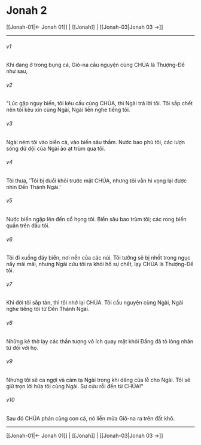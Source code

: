 # Jonah 2

[[Jonah-01|← Jonah 01]] | [[Jonah]] | [[Jonah-03|Jonah 03 →]]
***



###### v1 
Khi đang ở trong bụng cá, Giô-na cầu nguyện cùng CHÚA là Thượng-Đế như sau, 

###### v2 
"Lúc gặp nguy biến, tôi kêu cầu cùng CHÚA, thì Ngài trả lời tôi. Tôi sắp chết nên tôi kêu xin cùng Ngài, Ngài liền nghe tiếng tôi. 

###### v3 
Ngài ném tôi vào biển cả, vào biển sâu thẳm. Nước bao phủ tôi, các lượn sóng dữ dội của Ngài ào ạt trùm qua tôi. 

###### v4 
Tôi thưa, 'Tôi bị đuổi khỏi trước mặt CHÚA, nhưng tôi vẫn hi vọng lại được nhìn Đền Thánh Ngài.' 

###### v5 
Nước biển ngập lên đến cổ họng tôi. Biển sâu bao trùm tôi; các rong biển quấn trên đầu tôi. 

###### v6 
Tôi đi xuống đáy biển, nơi nền của các núi. Tôi tưởng sẽ bị nhốt trong ngục nầy mãi mãi, nhưng Ngài cứu tôi ra khỏi hố sự chết, lạy CHÚA là Thượng-Đế tôi. 

###### v7 
Khi đời tôi sắp tàn, thì tôi nhớ lại CHÚA. Tôi cầu nguyện cùng Ngài, Ngài nghe tiếng tôi từ Đền Thánh Ngài. 

###### v8 
Những kẻ thờ lạy các thần tượng vô ích quay mặt khỏi Đấng đã tỏ lòng nhân từ đối với họ. 

###### v9 
Nhưng tôi sẽ ca ngợi và cảm tạ Ngài trong khi dâng của lễ cho Ngài. Tôi sẽ giữ trọn lời hứa tôi cùng Ngài. Sự cứu rỗi đến từ CHÚA!" 

###### v10 
Sau đó CHÚA phán cùng con cá, nó liền mửa Giô-na ra trên đất khô.

***
[[Jonah-01|← Jonah 01]] | [[Jonah]] | [[Jonah-03|Jonah 03 →]]
